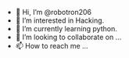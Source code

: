 - 👋 Hi, I’m @robotron206
- 👀 I’m interested in Hacking.
- 🌱 I’m currently learning python.
- 💞️ I’m looking to collaborate on ...
- 📫 How to reach me ...

<!---
robotron206/robotron206 is a ✨ special ✨ repository because its `README.md` (this file) appears on your GitHub profile.
You can click the Preview link to take a look at your changes.
--->
